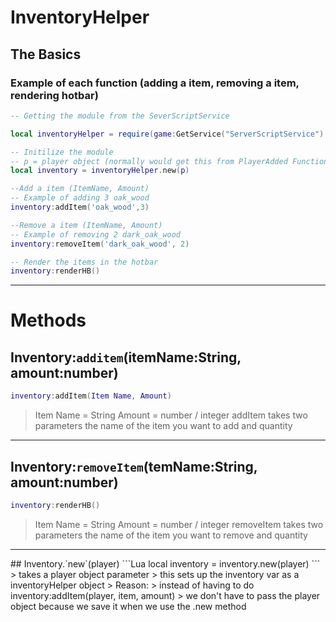 # InventoryHelper

## The Basics
### Example of each function (adding a item, removing a item, rendering hotbar)
``` Lua
-- Getting the module from the SeverScriptService

local inventoryHelper = require(game:GetService("ServerScriptService"):WaitForChild("InventoryHelper"))

-- Initilize the module
-- p = player object (normally would get this from PlayerAdded Function)
local inventory = inventoryHelper.new(p) 

--Add a item (ItemName, Amount)
-- Example of adding 3 oak_wood
inventory:addItem('oak_wood',3)

--Remove a item (ItemName, Amount)
-- Example of removing 2 dark_oak_wood
inventory:removeItem('dark_oak_wood', 2)

-- Render the items in the hotbar
inventory:renderHB()
```
<hr>

# Methods
## Inventory:`additem`(itemName:String, amount:number)
``` Lua
inventory:addItem(Item Name, Amount)
```
> Item Name = String
> Amount = number / integer
> addItem takes two parameters the name of the item you want to add and quantity
> 
<hr>

## Inventory:`removeItem`(temName:String, amount:number)
``` Lua
inventory:renderHB()
```
> Item Name = String
> Amount = number / integer
> removeItem takes two parameters the name of the item you want to remove and quantity
<hr>
## Inventory.`new`(player)
```Lua
local inventory = inventory.new(player)
```
> takes a player object parameter
> this sets up the inventory var as a inventoryHelper object
> Reason:
> instead of having to do inventory:addItem(player, item, amount)
> we don't have to pass the player object because we save it when we use the .new method
 
